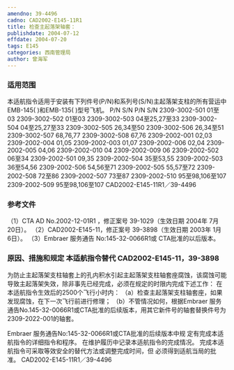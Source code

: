 ```yaml
---
amendno: 39-4496
cadno: CAD2002-E145-11R1
title: 检查主起落架轴套：
publishdate: 2004-07-12
effdate: 2004-07-20
tags: E145
categories: 西南管理局
author: 曾海军
---
```


### 适用范围 
本适航指令适用于安装有下列件号(P/N)和系列号(S/N)主起落架支柱的所有营运中EMB-145( )和EMB-135( )型号飞机。
P/N  S/N  P/N  S/N
2309-3002-501  01至03  2309-3002-502  01至03
2309-3002-503  04至25,27至33  2309-3002-504  04至25,27至33
2309-3002-505  26,34至50  2309-3002-506  26,34至51
2309-3002-507  68,76,77  2309-3002-508  67,76
2309-2002-001  02,03  2309-2002-004  01,05
2309-2002-003  01,07  2309-2002-006  02,04
2309-2002-005  04,06  2309-2002-010  04
2309-2002-009  06  2309-2002-502  06至34
2309-2002-501  09,35  2309-2002-504  35至53,55
2309-2002-503  36至54,56  2309-2002-506  54,56至71
2309-2002-505  55,57至72  2309-2002-508  72至86
2309-2002-507  73至87  2309-2002-510  95至98,106至107
2309-2002-509  95至98,106至107
CAD2002-E145-11R1／39-4496

### 参考文件
（1）CTA AD No.2002-12-01R1 ，修正案号 39-1029（生效日期 2004年 7月 20日）。
（2）CAD2002-E145-11，修正案号 39-3898（生效日期 2003年 1月 6日）。
（3）Embraer 服务通告 No:145-32-0066R1或 CTA批准的以后版本。


### 原因、措施和规定 本适航指令替代 CAD2002-E145-11，39-3898 
为防止主起落架支柱轴套上的孔内积水引起主起落架支柱轴套座腐蚀，该腐蚀可能导致主起落架失效，除非事先已经完成，必须在规定的时限内完成下述工作： 
在本适航指令生效后的2500个飞行小时内： 
（a）检查主起落架支柱轴套座，如果发现腐蚀，在下一次飞行前进行修理； 
（b）不管情况如何，根据Embraer 服务通告No.145-32-0066R1或CTA批准的后续版本，用其它新件号的轴套替换件号为2309-2022-001的轴套。 

Embraer 服务通告No:145-32-0066R1或CTA批准的后续版本中规
定有完成本适航指令的详细指令和程序。 在维护履历中记录本适航指令的完成情况。 完成本适航指令可采取等效安全的替代方法或调整完成时间，但
必须得到适航当局的批准。 
       CAD2002-E145-11R1／39-4496 
